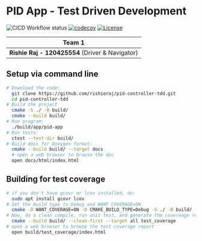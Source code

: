 # PID App - Test Driven Development

![CICD Workflow status](https://github.com/rishieraj/pid-controller-tdd/actions/workflows/test.yml/badge.svg) [![codecov](https://codecov.io/gh/rishieraj/pid-controller-tdd/branch/main/graph/badge.svg)](https://codecov.io/gh/rishieraj/pid-controller-tdd) [![License](https://img.shields.io/badge/license-MIT-blue.svg)](LICENSE)

| Team 1 |
|---|
| **Rishie Raj - 120425554** (Driver & Navigator)|

## Setup via command line
```bash
# Download the code:
  git clone https://github.com/rishieraj/pid-controller-tdd.git
  cd pid-controller-tdd
# Build the project
  cmake -S ./ -B build/
  cmake --build build/
# Run program:
  ./build/app/pid-app
# Run tests:
  ctest --test-dir build/
# Build docs for Doxygen format:
  cmake --build build/ --target docs
  # open a web browser to browse the doc
  open docs/html/index.html
```

## Building for test coverage

```bash
# if you don't have gcovr or lcov installed, do:
  sudo apt install gcovr lcov
# Set the build type to Debug and WANT_COVERAGE=ON
  cmake -D WANT_COVERAGE=ON -D CMAKE_BUILD_TYPE=Debug -S ./ -B build/
# Now, do a clean compile, run unit test, and generate the covereage report
  cmake --build build/ --clean-first --target all test_coverage
# open a web browser to browse the test coverage report
  open build/test_coverage/index.html
```
